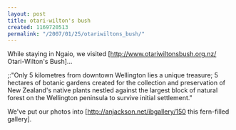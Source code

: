 ```yaml
---
layout: post
title: otari-wilton's bush
created: 1169720513
permalink: "/2007/01/25/otariwiltons_bush/"
---
```

While staying in Ngaio, we visited [http://www.otariwiltonsbush.org.nz/ Otari-Wilton's Bush]...

;:"Only 5 kilometres from downtown Wellington lies a unique treasure; 5 hectares of botanic gardens created for the collection and preservation of New Zealand's native plants nestled against the largest block of natural forest on the Wellington peninsula to survive initial settlement."

We've put our photos into [http://anjackson.net/ibgallery/150 this fern-filled gallery].
<!--break-->

